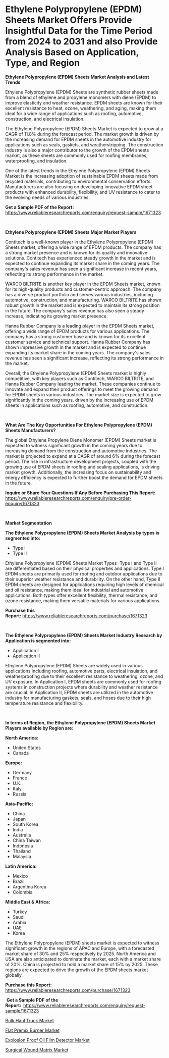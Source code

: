 <p><h1>Ethylene Polypropylene (EPDM) Sheets Market Offers Provide Insightful Data for the Time Period from 2024 to 2031 and also Provide Analysis Based on Application, Type, and Region</h1></p><p><strong>Ethylene Polypropylene (EPDM) Sheets Market Analysis and Latest Trends</strong></p>
<p><p>Ethylene Polypropylene (EPDM) Sheets are synthetic rubber sheets made from a blend of ethylene and propylene monomers with diene (EPDM) to improve elasticity and weather resistance. EPDM sheets are known for their excellent resistance to heat, ozone, weathering, and aging, making them ideal for a wide range of applications such as roofing, automotive, construction, and electrical insulation.</p><p>The Ethylene Polypropylene (EPDM) Sheets Market is expected to grow at a CAGR of 11.8% during the forecast period. The market growth is driven by the increasing demand for EPDM sheets in the automotive industry for applications such as seals, gaskets, and weatherstripping. The construction industry is also a major contributor to the growth of the EPDM sheets market, as these sheets are commonly used for roofing membranes, waterproofing, and insulation.</p><p>One of the latest trends in the Ethylene Polypropylene (EPDM) Sheets Market is the increasing adoption of sustainable EPDM sheets made from recycled materials, contributing to environmental conservation efforts. Manufacturers are also focusing on developing innovative EPDM sheet products with enhanced durability, flexibility, and UV resistance to cater to the evolving needs of various industries.</p></p>
<p><strong>Get a Sample PDF of the Report:&nbsp;</strong> <a href="https://www.reliableresearchreports.com/enquiry/request-sample/1671323">https://www.reliableresearchreports.com/enquiry/request-sample/1671323</a></p>
<p>&nbsp;</p>
<p><strong>Ethylene Polypropylene (EPDM) Sheets Major Market Players</strong></p>
<p><p>Contitech is a well-known player in the Ethylene Polypropylene (EPDM) Sheets market, offering a wide range of EPDM products. The company has a strong market presence and is known for its quality and innovative solutions. Contitech has experienced steady growth in the market and is expected to continue expanding its market share in the coming years. The company's sales revenue has seen a significant increase in recent years, reflecting its strong performance in the market.</p><p>WARCO BILTRITE is another key player in the EPDM Sheets market, known for its high-quality products and customer-centric approach. The company has a diverse product portfolio and serves various industries, including automotive, construction, and manufacturing. WARCO BILTRITE has shown robust growth in the market and is expected to maintain its strong position in the future. The company's sales revenue has also seen a steady increase, indicating its growing market presence.</p><p>Hanna Rubber Company is a leading player in the EPDM Sheets market, offering a wide range of EPDM products for various applications. The company has a strong customer base and is known for its excellent customer service and technical support. Hanna Rubber Company has shown impressive growth in the market and is expected to continue expanding its market share in the coming years. The company's sales revenue has seen a significant increase, reflecting its strong performance in the market.</p><p>Overall, the Ethylene Polypropylene (EPDM) Sheets market is highly competitive, with key players such as Contitech, WARCO BILTRITE, and Hanna Rubber Company leading the market. These companies continue to innovate and expand their product offerings to meet the growing demand for EPDM sheets in various industries. The market size is expected to grow significantly in the coming years, driven by the increasing use of EPDM sheets in applications such as roofing, automotive, and construction.</p></p>
<p>&nbsp;</p>
<p><strong>What Are The Key Opportunities For Ethylene Polypropylene (EPDM) Sheets Manufacturers?</strong></p>
<p><p>The global Ethylene Propylene Diene Monomer (EPDM) Sheets market is expected to witness significant growth in the coming years due to increasing demand from the construction and automotive industries. The market is projected to expand at a CAGR of around 6% during the forecast period. The rise in infrastructure development projects, coupled with the growing use of EPDM sheets in roofing and sealing applications, is driving market growth. Additionally, the increasing focus on sustainability and energy efficiency is expected to further boost the demand for EPDM sheets in the future.</p></p>
<p><strong>Inquire or Share Your Questions If Any Before Purchasing This Report:</strong> <a href="https://www.reliableresearchreports.com/enquiry/pre-order-enquiry/1671323">https://www.reliableresearchreports.com/enquiry/pre-order-enquiry/1671323</a></p>
<p>&nbsp;</p>
<p><strong>Market Segmentation</strong></p>
<p><strong>The Ethylene Polypropylene (EPDM) Sheets Market Analysis by types is segmented into:</strong></p>
<p><ul><li>Type I</li><li>Type II</li></ul></p>
<p><p>Ethylene Polypropylene (EPDM) Sheets Market Types -Type I and Type II are differentiated based on their physical properties and applications. Type I EPDM sheets are primarily used for roofing and outdoor applications due to their superior weather resistance and durability. On the other hand, Type II EPDM sheets are designed for applications requiring high levels of chemical and oil resistance, making them ideal for industrial and automotive applications. Both types offer excellent flexibility, thermal resistance, and ozone resistance, making them versatile materials for various applications.</p></p>
<p><strong>Purchase this Report:&nbsp;</strong><a href="https://www.reliableresearchreports.com/purchase/1671323">https://www.reliableresearchreports.com/purchase/1671323</a></p>
<p>&nbsp;</p>
<p><strong>The Ethylene Polypropylene (EPDM) Sheets Market Industry Research by Application is segmented into:</strong></p>
<p><ul><li>Application I</li><li>Application II</li></ul></p>
<p><p>Ethylene Polypropylene (EPDM) Sheets are widely used in various applications including roofing, automotive parts, electrical insulation, and weatherproofing due to their excellent resistance to weathering, ozone, and UV exposure. In Application I, EPDM sheets are commonly used for roofing systems in construction projects where durability and weather resistance are crucial. In Application II, EPDM sheets are utilized in the automotive industry for manufacturing gaskets, seals, and hoses due to their high temperature resistance and flexibility.</p></p>
<p>&nbsp;</p>
<p><strong>In terms of Region, the Ethylene Polypropylene (EPDM) Sheets Market Players available by Region are:</strong></p>
<p>
    <p> <strong> North America: </strong>
        <ul>
            <li>United States</li>
            <li>Canada</li>
        </ul>
        </p> 
    <p> <strong> Europe: </strong>
        <ul>
            <li>Germany</li>
            <li>France</li>
            <li>U.K.</li>
            <li>Italy</li>
            <li>Russia</li>
        </ul>
        </p> 
    <p> <strong> Asia-Pacific: </strong>
        <ul>
            <li>China</li>
            <li>Japan</li>
            <li>South Korea</li>
            <li>India</li>
            <li>Australia</li>
            <li>China Taiwan</li>
            <li>Indonesia</li>
            <li>Thailand</li>
            <li>Malaysia</li>
        </ul>
        </p> 
    <p> <strong> Latin America: </strong>
        <ul>
            <li>Mexico</li>
            <li>Brazil</li>
            <li>Argentina Korea</li>
            <li>Colombia</li>
        </ul>
        </p> 
    <p> <strong> Middle East & Africa: </strong>
        <ul>
            <li>Turkey</li>
            <li>Saudi</li>
            <li>Arabia</li>
            <li>UAE</li>
            <li>Korea</li>
        </ul>
    </p>
    </p>
<p><p>The Ethylene Polypropylene (EPDM) sheets market is expected to witness significant growth in the regions of APAC and Europe, with a forecasted market share of 30% and 25% respectively by 2025. North America and USA are also anticipated to dominate the market, each with a market share of 20%. China is projected to hold a market share of 15% by 2025. These regions are expected to drive the growth of the EPDM sheets market globally.</p></p>
<p><strong>Purchase this Report: </strong><a href="https://www.reliableresearchreports.com/purchase/1671323">https://www.reliableresearchreports.com/purchase/1671323</a></p>
<p>&nbsp;<strong>Get a Sample PDF of the Report:&nbsp;&nbsp;</strong><a href="https://www.reliableresearchreports.com/enquiry/request-sample/1671323">https://www.reliableresearchreports.com/enquiry/request-sample/1671323</a></p>
<p><strong></strong></p>
<p><p><a href="https://github.com/timeliteaut/Market-Research-Report-List-1/blob/main/bulk-haul-truck-market.md">Bulk Haul Truck Market</a></p><p><a href="https://github.com/seekum/Market-Research-Report-List-1/blob/main/flat-premix-burner-market.md">Flat Premix Burner Market</a></p><p><a href="https://github.com/globismark/Market-Research-Report-List-2/blob/main/explosion-proof-oil-film-detector-market.md">Explosion Proof Oil Film Detector Market</a></p><p><a href="https://github.com/bobicer/Market-Research-Report-List-2/blob/main/surgical-wound-matrix-market.md">Surgical Wound Matrix Market</a></p></p>